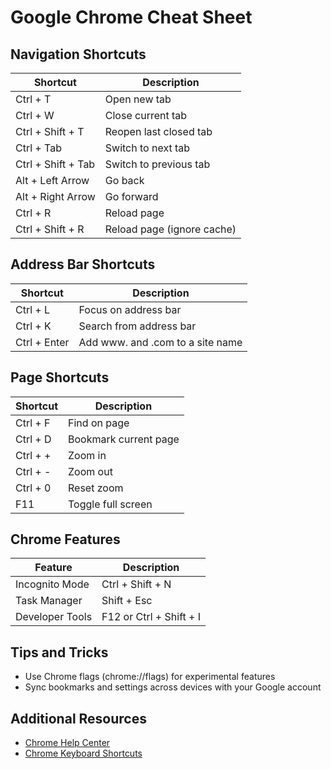 # Google Chrome Cheat Sheet

## Navigation Shortcuts

| Shortcut | Description |
|----------|-------------|
| Ctrl + T | Open new tab |
| Ctrl + W | Close current tab |
| Ctrl + Shift + T | Reopen last closed tab |
| Ctrl + Tab | Switch to next tab |
| Ctrl + Shift + Tab | Switch to previous tab |
| Alt + Left Arrow | Go back |
| Alt + Right Arrow | Go forward |
| Ctrl + R | Reload page |
| Ctrl + Shift + R | Reload page (ignore cache) |

## Address Bar Shortcuts

| Shortcut | Description |
|----------|-------------|
| Ctrl + L | Focus on address bar |
| Ctrl + K | Search from address bar |
| Ctrl + Enter | Add www. and .com to a site name |

## Page Shortcuts

| Shortcut | Description |
|----------|-------------|
| Ctrl + F | Find on page |
| Ctrl + D | Bookmark current page |
| Ctrl + + | Zoom in |
| Ctrl + - | Zoom out |
| Ctrl + 0 | Reset zoom |
| F11 | Toggle full screen |

## Chrome Features

| Feature | Description |
|---------|-------------|
| Incognito Mode | Ctrl + Shift + N |
| Task Manager | Shift + Esc |
| Developer Tools | F12 or Ctrl + Shift + I |

## Tips and Tricks
- Use Chrome flags (chrome://flags) for experimental features
- Sync bookmarks and settings across devices with your Google account

## Additional Resources
- [Chrome Help Center](https://support.google.com/chrome)
- [Chrome Keyboard Shortcuts](https://support.google.com/chrome/answer/157179?hl=en)

